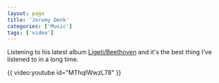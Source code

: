 ```yaml
---
layout: page
title: 'Jeremy Denk'
categories: ['Music']
tags: ['video']
---
```

Listening to his latest album <a href="http://www.nonesuch.com/albums/ligeti-beethoven">Ligeti/Beethoven</a> and it's the best thing I've listened to in a long time.

{{ video:youtube id="MThqIWwzL78" }}